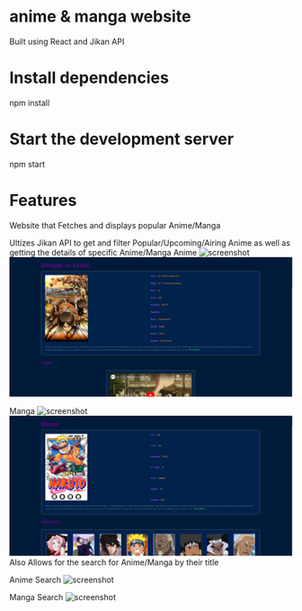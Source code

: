 
# anime & manga website
Built using React and Jikan API

# Install dependencies
npm install

# Start the development server
npm start

# Features
Website that Fetches and displays popular Anime/Manga

Ultizes Jikan API to get and filter Popular/Upcoming/Airing Anime as well as getting the details of specific Anime/Manga
Anime
![screenshot](AnimeMangaWebsiteScreenShot1.png)
![screenshot](AnimeMangaWebsiteScreenShot5.png)

Manga
![screenshot](AnimeMangaWebsiteScreenShot2.png)
![screenshot](AnimeMangaWebsiteScreenShot6.png)
Also Allows for the search for Anime/Manga by their title

Anime Search
![screenshot](AnimeMangaWebsiteScreenShot3.png)

Manga Search
![screenshot](AnimeMangaWebsiteScreenShot4.png)
